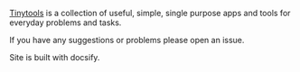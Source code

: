 [Tinytools](https://tinytools.club) is a collection of useful, simple, single purpose apps and tools for everyday problems and tasks.

If you have any suggestions or problems please open an issue.

Site is built with docsify.

